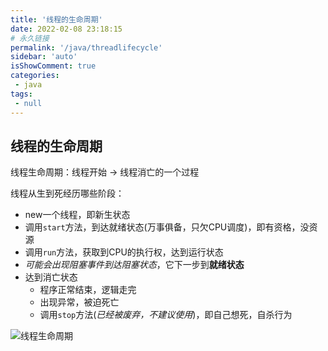 ```yaml
---
title: '线程的生命周期'
date: 2022-02-08 23:18:15
# 永久链接
permalink: '/java/threadlifecycle'
sidebar: 'auto'
isShowComment: true
categories:
 - java
tags:
 - null
---
```




## 线程的生命周期

线程生命周期：线程开始 -> 线程消亡的一个过程



线程从生到死经历哪些阶段：

-   new一个线程，即新生状态
-   调用`start`方法，到达就绪状态(万事俱备，只欠CPU调度)，即有资格，没资源
-   调用`run`方法，获取到CPU的执行权，达到运行状态
-   *可能会出现阻塞事件到达阻塞状态*，它下一步到<strong>就绪状态</strong>
-   达到消亡状态
    -   程序正常结束，逻辑走完
    -   出现异常，被迫死亡
    -   调用`stop`方法(*已经被废弃，不建议使用*)，即自己想死，自杀行为



![线程生命周期](https://gitee.com/wxvirus/img/raw/master/img/20220209215416.png)
